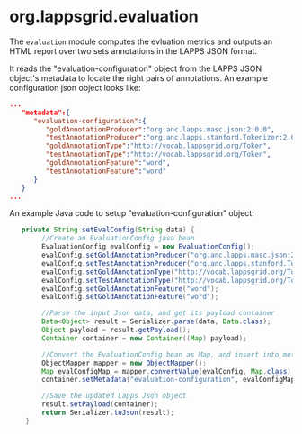 # org.lappsgrid.evaluation


The `evaluation` module computes the evluation metrics and outputs an HTML report over two sets annotations 
in the LAPPS JSON format.

It reads the "evaluation-configuration" object from the LAPPS JSON object's metadata to locate the right pairs of annotations.
An example configuration json object looks like:
```json
...
   "metadata":{  
      "evaluation-configuration":{  
         "goldAnnotationProducer":"org.anc.lapps.masc.json:2.0.0",
         "testAnnotationProducer":"org.anc.lapps.stanford.Tokenizer:2.0.0",
         "goldAnnotationType":"http://vocab.lappsgrid.org/Token",
         "testAnnotationType":"http://vocab.lappsgrid.org/Token",
         "goldAnnotationFeature":"word",
         "testAnnotationFeature":"word"
      }
   }
...
```

An example Java code to setup "evaluation-configuration" object:
```java
   private String setEvalConfig(String data) {
        //Create an EvaluationConfig java bean
        EvaluationConfig evalConfig = new EvaluationConfig();
        evalConfig.setGoldAnnotationProducer("org.anc.lapps.masc.json:2.0.0");
        evalConfig.setTestAnnotationProducer("org.anc.lapps.stanford.Tokenizer:2.0.0");
        evalConfig.setGoldAnnotationType("http://vocab.lappsgrid.org/Token");
        evalConfig.setTestAnnotationType("http://vocab.lappsgrid.org/Token");
        evalConfig.setGoldAnnotationFeature("word");
        evalConfig.setGoldAnnotationFeature("word");

        //Parse the input Json data, and get its payload container
        Data<Object> result = Serializer.parse(data, Data.class);
        Object payload = result.getPayload();
        Container container = new Container((Map) payload);

        //Convert the EvaluationConfig bean as Map, and insert into metadata
        ObjectMapper mapper = new ObjectMapper();
        Map evalConfigMap = mapper.convertValue(evalConfig, Map.class);
        container.setMetadata("evaluation-configuration", evalConfigMap);

        //Save the updated Lapps Json object 
        result.setPayload(container);
        return Serializer.toJson(result);
    }
```
